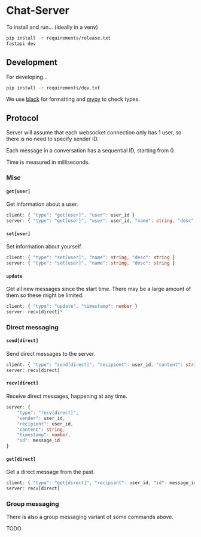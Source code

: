 # Chat-Server

To install and run... (ideally in a venv)

```bash
pip install -r requirements/release.txt
fastapi dev
```

## Development

For developing...

```bash
pip install -r requirements/dev.txt
```

We use [black](https://github.com/psf/black) for formatting and [mypy](https://github.com/python/mypy) to check types.


## Protocol
Server will assume that each websocket connection only has 1 user, so there is no need to specify sender ID. 

Each message in a conversation has a sequential ID, starting from 0.

Time is measured in milliseconds.

### Misc

#### `get[user]`
Get information about a user.

```ts
client: { "type": "get[user]", "user": user_id }
server: { "type": "get[user]", "user": user_id, "name": string, "desc": string }
```

#### `set[user]`
Set information about yourself.

```ts
client: { "type": "set[user]", "name": string, "desc": string }
server: { "type": "set[user]", "name": string, "desc": string }
```

#### `update`
Get all new messages since the start time. There may be a large amount of them so these might be limited.

```ts
client: { "type": "update", "timestamp": number }
server: recv[direct]*
```

### Direct messaging

#### `send[direct]`
Send direct messages to the server.

```ts
client: { "type": "send[direct]", "recipient": user_id, "content": string }
server: recv[direct]
```

#### `recv[direct]`
Receive direct messages, happening at any time.

```ts
server: {
    "type": "recv[direct]", 
    "sender": user_id, 
    "recipient": user_id, 
    "content": string, 
    "timestamp": number, 
    "id": message_id 
}
```

#### `get[direct]`
Get a direct message from the past.

```ts
client: { "type": "get[direct]", "recipient": user_id, "id": message_id }
server: recv[direct]
```

### Group messaging
There is also a group messaging variant of some commands above.

TODO
